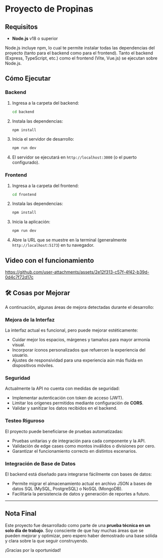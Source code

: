 # Proyecto de Propinas

## Requisitos

- **Node.js** v18 o superior
  
Node.js incluye npm, lo cual te permite instalar todas las dependencias del proyecto (tanto para el backend como para el frontend).
Tanto el backend (Express, TypeScript, etc.) como el frontend (Vite, Vue.js) se ejecutan sobre Node.js.

## Cómo Ejecutar

### Backend

1. Ingresa a la carpeta del backend:
   ```bash
   cd backend
   ```
2. Instala las dependencias:
   ```bash
   npm install
   ```
3. Inicia el servidor de desarrollo:
   ```bash
   npm run dev
   ```
4. El servidor se ejecutará en `http://localhost:3000` (o el puerto configurado).

### Frontend

1. Ingresa a la carpeta del frontend:
   ```bash
   cd frontend
   ```
2. Instala las dependencias:
   ```bash
   npm install
   ```
3. Inicia la aplicación:
   ```bash
   npm run dev
   ```
4. Abre la URL que se muestre en la terminal (generalmente `http://localhost:5173`) en tu navegador.

## Video con el funcionamiento
https://github.com/user-attachments/assets/2e12f313-c57f-4f42-b39d-0d4c7f72d17c

## 🛠️ Cosas por Mejorar

A continuación, algunas áreas de mejora detectadas durante el desarrollo:

###  Mejora de la Interfaz
La interfaz actual es funcional, pero puede mejorar estéticamente:
- Cuidar mejor los espacios, márgenes y tamaños para mayor armonía visual.
- Incorporar íconos personalizados que refuercen la experiencia del usuario.
- Ajustes de responsividad para una experiencia aún más fluida en dispositivos móviles.

###  Seguridad
Actualmente la API no cuenta con medidas de seguridad:
- Implementar autenticación con token de acceso (JWT).
- Limitar los orígenes permitidos mediante configuración de **CORS**.
- Validar y sanitizar los datos recibidos en el backend.

###  Testeo Riguroso
El proyecto puede beneficiarse de pruebas automatizadas:
- Pruebas unitarias y de integración para cada componente y la API.
- Validación de edge cases como montos inválidos o divisiones por cero.
- Garantizar el funcionamiento correcto en distintos escenarios.

###  Integración de Base de Datos
El backend está diseñado para integrarse fácilmente con bases de datos:
- Permite migrar el almacenamiento actual en archivo JSON a bases de datos SQL (MySQL, PostgreSQL) o NoSQL (MongoDB).
- Facilitaría la persistencia de datos y generación de reportes a futuro.

---

##  Nota Final
Este proyecto fue desarrollado como parte de una **prueba técnica en un solo día de trabajo**. 
Soy consciente de que hay muchas áreas que se pueden mejorar y optimizar, pero espero haber demostrado una base sólida y clara sobre la que seguir construyendo.

¡Gracias por la oportunidad!
